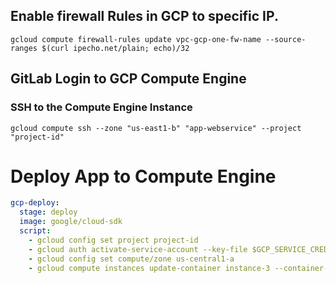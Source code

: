 
## Enable firewall Rules in GCP to specific IP.
`gcloud compute firewall-rules update vpc-gcp-one-fw-name --source-ranges $(curl ipecho.net/plain; echo)/32` <br/>

## GitLab Login to GCP Compute Engine
### SSH to the Compute Engine Instance
`gcloud compute ssh --zone "us-east1-b" "app-webservice" --project "project-id"`

# Deploy App to Compute Engine
```yaml
gcp-deploy:
  stage: deploy
  image: google/cloud-sdk
  script:
    - gcloud config set project project-id
    - gcloud auth activate-service-account --key-file $GCP_SERVICE_CREDS
    - gcloud config set compute/zone us-central1-a
    - gcloud compute instances update-container instance-3 --container-image registry.gitlab.com/amarkum/app-webservice:latest
```
